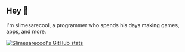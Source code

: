 ## Hey 👋

I'm slimesarecool, a programmer who spends his days making games, apps, and more.

[![Slimesarecool's GitHub stats](https://github-readme-stats.vercel.app/api?username=slimesarecool)](https://github.com/anuraghazra/github-readme-stats)

<!--
**slimesarecool/slimesarecool** is a ✨ _special_ ✨ repository because its `README.md` (this file) appears on your GitHub profile.

Here are some ideas to get you started:

- 🔭 I’m currently working on ...
- 🌱 I’m currently learning ...
- 👯 I’m looking to collaborate on ...
- 🤔 I’m looking for help with ...
- 💬 Ask me about ...
- 📫 How to reach me: ...
- 😄 Pronouns: ...
- ⚡ Fun fact: ...
-->
